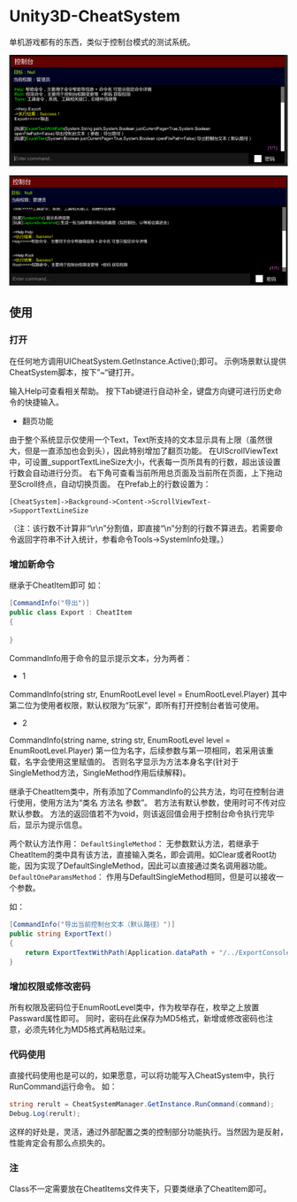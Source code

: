 # Unity3D-CheatSystem
单机游戏都有的东西，类似于控制台模式的测试系统。

![](https://github.com/CWHISME/Unity3D-CheatSystem/raw/master/Image/Snipaste_2019-01-29_19-06-35.png)

![](https://github.com/CWHISME/Unity3D-CheatSystem/raw/master/Image/Snipaste_2019-02-14_17-02-48.png)

## 使用

### 打开

在任何地方调用UICheatSystem.GetInstance.Active();即可。
示例场景默认提供CheatSystem脚本，按下”~“键打开。

输入Help可查看相关帮助。
按下Tab键进行自动补全，键盘方向键可进行历史命令的快捷输入。

* 翻页功能

由于整个系统显示仅使用一个Text，Text所支持的文本显示具有上限（虽然很大，但是一直添加也会到头），因此特别增加了翻页功能。
在UIScrollViewText中，可设置_supportTextLineSize大小，代表每一页所具有的行数，超出该设置行数会自动进行分页。
右下角可查看当前所用总页面及当前所在页面，上下拖动至Scroll终点，自动切换页面。
在Prefab上的行数设置为：
```
[CheatSystem]->Background->Content->ScrollViewText->SupportTextLineSize
```
（注：该行数不计算非“\r\n”分割值，即直接“\n”分割的行数不算进去。若需要命令返回字符串不计入统计，参看命令Tools->SystemInfo处理。）

### 增加新命令
继承于CheatItem即可
如：
``` cs
[CommandInfo("导出")]
public class Export : CheatItem
{

}
```

CommandInfo用于命令的显示提示文本，分为两者：

* 1

CommandInfo(string str, EnumRootLevel level = EnumRootLevel.Player)
其中第二位为使用者权限，默认权限为“玩家”，即所有打开控制台者皆可使用。

* 2

CommandInfo(string name, string str, EnumRootLevel level = EnumRootLevel.Player)
第一位为名字，后续参数与第一项相同，若采用该重载，名字会使用这里赋值的。
否则名字显示为方法本身名字(针对于SingleMethod方法，SingleMethod作用后续解释)。

继承于CheatItem类中，所有添加了CommandInfo的公共方法，均可在控制台进行使用，使用方法为“类名 方法名 参数”。
若方法有默认参数，使用时可不传对应默认参数。
方法的返回值若不为void，则该返回值会用于控制台命令执行完毕后，显示为提示信息。

两个默认方法作用：
`DefaultSingleMethod`：
无参数默认方法，若继承于CheatItem的类中具有该方法，直接输入类名，即会调用。如Clear或者Root功能，因为实现了DefaultSingleMethod，因此可以直接通过类名调用器功能。
`DefaultOneParamsMethod`：
作用与DefaultSingleMethod相同，但是可以接收一个参数。

如：
``` cs
[CommandInfo("导出当前控制台文本（默认路径）")]
public string ExportText()
{
    return ExportTextWithPath(Application.dataPath + "/../ExportConsole.txt");
}
```
### 增加权限或修改密码
所有权限及密码位于EnumRootLevel类中，作为枚举存在，枚举之上放置Passward属性即可。
同时，密码在此保存为MD5格式，新增或修改密码也注意，必须先转化为MD5格式再粘贴过来。

### 代码使用

直接代码使用也是可以的，如果愿意，可以将功能写入CheatSystem中，执行RunCommand运行命令。
如：
``` cs
string rerult = CheatSystemManager.GetInstance.RunCommand(command);
Debug.Log(rerult);
```
这样的好处是，灵活，通过外部配置之类的控制部分功能执行。当然因为是反射，性能肯定会有那么点损失的。

### 注
Class不一定需要放在CheatItems文件夹下，只要类继承了CheatItem即可。
